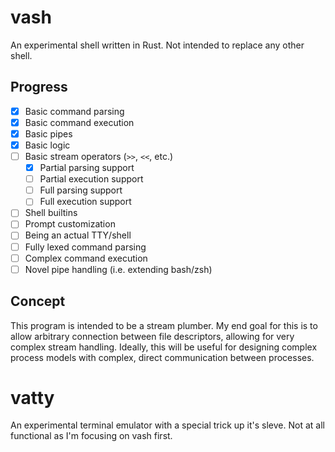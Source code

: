 # vash

An experimental shell written in Rust. Not intended to replace any other shell.

## Progress

- [x] Basic command parsing
- [x] Basic command execution
- [x] Basic pipes
- [x] Basic logic
- [ ] Basic stream operators (`>>`, `<<`, etc.)
  - [x] Partial parsing support
  - [ ] Partial execution support
  - [ ] Full parsing support
  - [ ] Full execution support
- [ ] Shell builtins
- [ ] Prompt customization
- [ ] Being an actual TTY/shell
- [ ] Fully lexed command parsing
- [ ] Complex command execution
- [ ] Novel pipe handling (i.e. extending bash/zsh)

## Concept

This program is intended to be a stream plumber. My end goal for this is to allow arbitrary connection
between file descriptors, allowing for very complex stream handling. Ideally, this will be useful
for designing complex process models with complex, direct communication between processes.

# vatty

An experimental terminal emulator with a special trick up it's sleve.
Not at all functional as I'm focusing on vash first.
